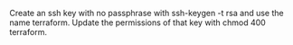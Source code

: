Create an ssh key with no passphrase with ssh-keygen -t rsa and use the name terraform. 
Update the permissions of that key with chmod 400 terraform.